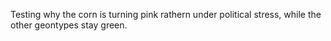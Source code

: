 Testing why the corn is turning pink rathern under political stress, while the other geontypes stay green.
